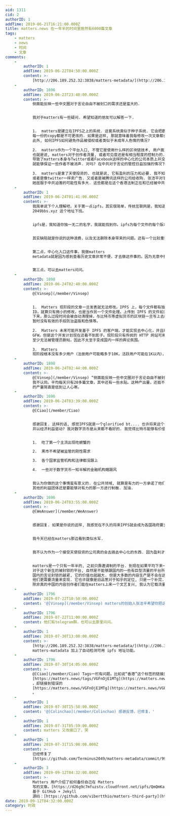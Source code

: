 ```yaml
---
aid: 1311
cid: 2
authorID: 1
addTime: 2019-06-21T16:21:00.000Z
title: matters.news 在一年半的时间里居然有6000篇文章
tags:
    - matters
    - news
    - 时间
    - 文章
comments:
    -
        authorID: 1
        addTime: 2019-06-22T04:50:00.000Z
        content: >-
            [http://206.189.252.32:3838/matters-metadata/](http://206.189.252.32:3838/matters-metadata/)
    -
        authorID: 1696
        addTime: 2019-06-23T23:48:00.000Z
        content: >-
            侧面能反映一些中文圈对于言论自由不被封口的需求还是蛮大的.


            我对于matters有一些疑问. 希望知道的朋友可以解答一下.


            1.  matters是建立在IPFS之上的系统. 这套系统类似于种子系统. 它会把数据分布性地存储在一个个用户的主机上.
            每一份的copy都是不可更改的. 如果是这样, 那就意味着我每修改一次文章都会创造出一个新的copy. 这样不会造成储存空间的浪费吗?
            此外, 如何IPFS如何避免作品被侵权或者类似于未成年人色情的情况?
                
            2.  matters作为一个平台入口, 不管它是使用什么样的区块链技术, 用户面对matters上面信息的接入口还是这个网站.
            也就是说, matters对于创作者流量, 或者可见度还是有相当程度的控制力的. 因为接入入口单一,
            导致了matters本身与Twitter或者Facebook这样的中心化的公司本质上并没有很大的区别. 并不是因为它用了区块链技术,
            就能够保证一些作者不被消声. 对吗? 在中共对于言论的管控日益加强的情况下, matters有什么保证来说明它不是下一个知乎吗?
                
            3.  matters是拿了天使投资的. 也就是说, 它有盈利的压力和必要. 我不知道它将来是会像medium一样卖会员,
            或者是像twitter一样卖广告. 又或者是被腾讯这样的公司给收购. 张洁平对于matters的把控到底有多强,
            她屈服于中共迫害的可能性有多大. 这些都是在这个香港法制正在和已经被中共破坏的大背景下值得思考的问题.
    -
        authorID: 1
        addTime: 2019-06-24T01:41:00.000Z
        content: >-
            我简单说下个人理解吧，关于第一点ipfs，其实很简单，传统互联网是，我知道你在哪里，我去你的地址找你，比如你想看2049bbs的帖子，那当然去
            2049bbs.xyz 这个地址下找。


            ipfs是，我知道你独一无二的名字，我就能找到你。ipfs为每个文件的每个版本都生成了一个独一无二的hash字符串，你不用关心它存在哪里，只需要知道这个字符串就能找到这个文件。


            其实缺陷就是你说的这种浪费，以及无法删除本身带来的问题。还有一个比较重要的问题是，没有激励能让人一直保存这些「种子」，就像bt一样，当没有人做种的时候，就再也拿不到这些文件了。


            第二点，中心化入口这件事，我做matters
            metadata就是因为感到查看历史文章非常不便，才去做这件事的。因为无意中找到了所有文章的hash值，理论上matters挂掉了，有hash在，就是不怕的。


            第三点，可以去matters问问。
    -
        authorID: 1898
        addTime: 2019-06-24T02:40:00.000Z
        content: >-
            @[Vinsep](/member/Vinsep)


            1.  Matters 现阶段的文章一旦发表就无法修改。IPFS 上，每个文件都有独特的
            ID，就算只有微小的修改，也是当作另一个文件处理。上传到 IPFS 的文件如没有任何一个节点 pin
            下来，那么过段时间会被自动清理掉，与比特币等虚拟货币的区块链一旦写上去就永久存留是不一样的。 IPFS
            暂时没有有效的手段防治盗版和色情等。
                
            2.  Matters 未来可能开发基于 IPFS 的客户端，才能实现去中心化，并且顺便能无视
            GFW。但是这个开发计划现在还看不到影子。现阶段只有传统的 HTTP 网站可用。，虽然无法避免未来可能出现的水军，但是 Matters
            至少无法被管理员删帖，因此不太至于变成国内一样的舆论氛围。
                
            3.  Matters
            现阶段根本没有多少用户（注册用户可能略多于10K，活跃用户可能在1K以内），如果未来无法吸引足够多的流量，或许连生存下去都困难。由于被墙，未来吸引中国大陆市场新用户的可能性已经不大了。说不定还到不了考虑变现赚钱的那一步呢。想要她生存下去、繁荣起来的话，就多去创作高质量内容、多推荐朋友注册使用。
    -
        authorID: 1898
        addTime: 2019-06-24T02:44:00.000Z
        content: >-
            @[Vinsep](/member/Vinsep) “侧面能反映一些中文圈对于言论自由不被封口的需求还是蛮大的.”
            我不认同。平均每天只有20多篇文章，其中还有一些水贴。这种产出量，还抵不上十个营销公众号一天的发文量。你想想，微信上有多少公众号？更遑论还有今日头条、知乎、简书等数不胜数的墙内发文渠道。Matters
            的产量简直是低到让人心寒。
    -
        authorID: 1696
        addTime: 2019-06-24T03:39:00.000Z
        content: >-
            @[Ciao](/member/Ciao)


            感谢回复. 这样的话, 感觉IPFS就是一个glorified bt.... 也许将来这个会跟挖矿然后产出的货币挂钩,
            并以经济利益驱动? 我对数字货币是从来都不看好的. 我觉得比特币能够有价值也就是因为以下几个原因.


            1.  吃了第一个主流出现吃螃蟹的

            2.  黑市不希望被监管的刚性需求

            3.  各个国家监管机构和法律都没跟上

            4.  一些对于数字货币一知半解的金融机构瞎跟风


            我认为你做的这个事情蛮有意义的. 在公共领域, 就算是有力的一方承诺了他们don't be evil.
            其他的利益团体还是要能够对有力的那一方进行制衡. 加油.
    -
        authorID: 1696
        addTime: 2019-06-24T03:55:00.000Z
        content: >-
            @[WeAnswer](/member/WeAnswer)


            感谢回复. 如果是你说的这样, 我感觉在不久的将来IPFS就会成为各国政府要立法管理的区域了.


            我今天已经在matters那边看到类似水军.


            我不认为作为一个接受天使投资的公司真的会去搞去中心化的东西. 因为盈利才是目地.


            matters是一个只有一年半的, 之前只靠邀请制的平台. 到现在如果平均下来一天能有20篇文章我觉得已经有很多了.
            对于这个新生的被封锁的平台, 自然是不能够跟国内的一些有巨型流量的平台所能够所比拟的. matters的价值在于自由.
            国内的言论封锁的越紧, 它的价值也就越大. 但是大多数的内容生产是不会在这个平台上的, 因为大多数内容创作者并没有不被消声的需求,
            他们更需要流量来变现. 它也许就像是旧品葱对于知乎的定位, 只是一个补完.
            除非真的中国的内容创作者们能在matters上来一个文艺复兴, 我认为它载流量上永远也追不上那些国内的几个渠道.
    -
        authorID: 1796
        addTime: 2019-07-22T10:50:00.000Z
        content: '@[Vinsep](/member/Vinsep) matters的创始人张洁平希望你把这些疑问发在matters上，她会回答你。'
    -
        authorID: 1796
        addTime: 2019-07-22T11:00:00.000Z
        content: 他们有telegram群，也可以去那里问问。
    -
        authorID: 1
        addTime: 2019-07-30T13:08:00.000Z
        content: >-
            [http://206.189.252.32:3838/matters-metadata/](http://206.189.252.32:3838/matters-metadata/)
            matters-matadata 加上了自动检测可用 ipfs 地址功能。
    -
        authorID: 1796
        addTime: 2019-07-30T14:05:00.000Z
        content: >-
            @[Ciao](/member/Ciao) Tags一栏有问题。比如说“香港”这个标签的链接应该是
            [https://matters.news/tags/VGFnOjE1MTg](https://matters.news/tags/VGFnOjE1MTg)
            ，却链接到错误的
            [https://matters.news/VGFnOjE1MTg](https://matters.news/VGFnOjE1MTg)
            。
    -
        authorID: 1
        addTime: 2019-07-30T15:58:00.000Z
        content: '@[Colinchao](/member/Colinchao) 感谢反馈，已修复，'
    -
        authorID: 1
        addTime: 2019-07-31T05:59:00.000Z
        content: matters 又改接口了，哭
    -
        authorID: 1
        addTime: 2019-07-31T15:08:00.000Z
        content: >-
            已经修复了
            [https://github.com/Terminus2049/matters-metadata/commit/999ebdc9d0528cc741f29349969b8b3316e800fa](https://github.com/Terminus2049/matters-metadata/commit/999ebdc9d0528cc741f29349969b8b3316e800fa)
    -
        authorID: 3
        addTime: 2019-09-12T04:32:00.000Z
        content: >-
            Matters 用户介绍了如何备份自己在 Matters
            写的文章。[https://d26g9c7mfuzstv.cloudfront.net/ipfs/QmQmKaGx2Bgx3wcuZSA7HGEJAqSUvRExVdsupzPSXZ5M8q/](https://d26g9c7mfuzstv.cloudfront.net/ipfs/QmQmKaGx2Bgx3wcuZSA7HGEJAqSUvRExVdsupzPSXZ5M8q/)
            基于 GitHub + Jekyll
            源码：[https://github.com/vibertthio/matters-third-party](https://github.com/vibertthio/matters-third-party)
date: 2019-09-12T04:32:00.000Z
category: 时政
---
```



